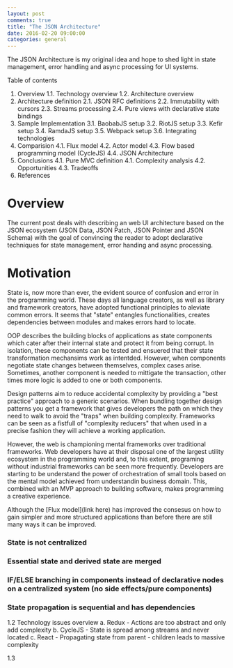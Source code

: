 ```yaml
---
layout: post
comments: true
title: "The JSON Architecture"
date: 2016-02-20 09:00:00
categories: general
---
```


The JSON Architecture is my original idea and hope to shed light in state management, error handling and async processing for UI systems.

Table of contents
1. Overview
1.1. Technology overview
1.2. Architecture overview
2. Architecture definition
2.1. JSON RFC definitions
2.2. Immutability with cursors
2.3. Streams processing
2.4. Pure views with declarative state bindings
3. Sample Implementation
3.1. BaobabJS setup
3.2. RiotJS setup
3.3. Kefir setup
3.4. RamdaJS setup
3.5. Webpack setup
3.6. Integrating technologies
4. Comparision
4.1. Flux model
4.2. Actor model
4.3. Flow based programming model (CycleJS)
4.4. JSON Architecture
4. Conclusions
4.1. Pure MVC definition
4.1. Complexity analysis
4.2. Opportunities
4.3. Tradeoffs
5. References

# Overview
The current post deals with describing an web UI architecture based on the JSON ecosystem (JSON Data, JSON Patch, JSON Pointer and JSON Schema) with the goal of convincing the reader to adopt declarative techniques for state management, error handing and async processing.

# Motivation
State is, now more than ever, the evident source of confusion and error in the programming world. These days all language creators, as well as library and framework creators, have adopted functional principles to aleviate common errors. It seems that "state" entangles functionalities, creates dependencies between modules and makes errors hard to locate.

OOP describes the building blocks of applications as state components which cater after their internal state and protect it from being corrupt. In isolation, these components can be tested and ensuered that their state transformation mechansims work as intentded. However, when components negotiate state changes between themselves, complex cases arise. Sometimes, another component is needed to mittigate the transaction, other times more logic is added to one or both components.

Design patterns aim to reduce accidental complexity by providing a "best practice" approach to a generic scenarios. When bundling together design patterns you get a framework that gives developers the path on which they need to walk to avoid the "traps" when building complexity. Frameworks can be seen as a fistfull of "complexity reducers" that when used in a precise fashion they will achieve a working application.

However, the web is championing mental frameworks over traditional frameworks. Web developers have at their disposal one of the largest utility ecosystem in the programming world and, to this extent, programing without industrial frameworks can be seen more frequently. Developers are starting to be understand the power of orchestration of small tools based on the mental model achieved from understandin business domain. This, combined with an MVP approach to building software, makes programming a creative experience.

Although the [Flux model](link here) has improved the consesus on how to gain simpler and more structured applications than before there are still many ways it can be improved.

### State is not centralized
### Essential state and derived state are merged
### IF/ELSE branching in components instead of declarative nodes on a centralized system (no side effects/pure components)
### State propagation is sequential and has dependencies

1.2 Technology issues overview
a. Redux - Actions are too abstract and only add complexity
b. CycleJS - State is spread among streams and never located
c. React - Propagating state from parent - children leads to massive complexity

1.3
